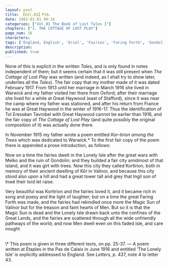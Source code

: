 ```yaml
---
layout: post
title: 【Vol.01】P16.
date: 1983-01-01 00:16
categories: ["Vol.01 The Book of Lost Tales I"]
chapters: ["I. THE COTTAGE OF LOST PLAY"]
page_num: 16
characters: 
tags: ['England, English', 'Eriol', 'Fairies', 'Faring Forth', 'Gondolin']
description: 
published: true
---
```


None of this is explicit in the written <I>Tales</I>, and is only found in notes independent of them; but it seems certain that it was still present when <I>The Cottage of Lost Play</I> was written (and indeed, as I shall try to show later, underlies all the <I>Tales</I>). The fair copy that my mother made of it was dated February 1917. From 1913 until her marriage in March 1916 she lived in Warwick and my father visited her there from Oxford; after their marriage she lived for a while at Great Haywood (east of Stafford), since it was near the camp where my father was stationed, and after his return from France he was at Great Haywood in the winter of 1916-17. Thus the identification of Tol Eressëan Tavrobel with Great Haywood cannot be earlier than 1916, and the fair copy of <I>The Cottage of Lost Play</I> (and quite possibly the original composition of it) was actually done there.

In November 1915 my father wrote a poem entitled <I>Kor-tirion among the Trees</I> which was dedicated to Warwick.\* To the first fair copy of the poem there is appended a prose introduction, as follows:

Now on a time the fairies dwelt in the Lonely Isle after the great wars with Melko and the ruin of Gondolin; and they builded a fair city amidmost of that island, and it was girt with trees. Now this city they called Kortirion, both in memory of their ancient dwelling of Kôr in Valinor, and because this city stood also upon a hill and had a great tower tall and grey that Ingil son of Inwë their lord let raise.

Very beautiful was Kortirion and the fairies loved it, and it became rich in song and poesy and the light of laughter; but on a time the great Faring Forth was made, and the fairies had rekindled once more the Magic Sun of Valinor but for the treason and faint hearts of Men. But so it is that the Magic Sun is dead and the Lonely Isle drawn back unto the confines of the Great Lands, and the fairies are scattered through all the wide unfriendly pathways of the world; and now Men dwell even on this faded isle, and care nought

<br>
\* This poem is given in three different texts, on pp. 25-37. — A poem written at Étaples in the Pas de Calais in June 1916 and entitled ‘The Lonely Isle’ is explicitly addressed to England. See <I>Letters</I>, p. 437, note 4 to letter 43.


